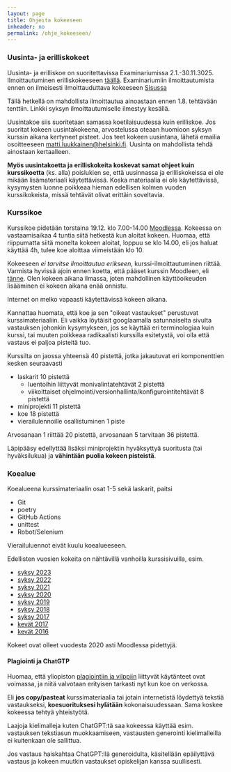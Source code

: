 ```yaml
---
layout: page
title: Ohjeita kokeeseen
inheader: no
permalink: /ohje_kokeeseen/
---
```


### Uusinta- ja erilliskokeet

Uusinta- ja erilliskoe on suoritettavissa Examinariumissa 2.1.-30.11.3025. Ilmoittautuminen erilliskokeeseen [täällä](https://examinarium.helsinki.fi/enrolments/94641?code=TKT20006_otm-2be11716-4a0b-427f-a734-dfcfe7bfc19f). Examinariumiin ilmoittautumista ennen on ilmeisesti ilmoittauduttava kokeeseen [Sisussa](https://studies.helsinki.fi/kurssit/toteutus/otm-2be11716-4a0b-427f-a734-dfcfe7bfc19f/TKT20006)

Tällä hetkellä on mahdollista ilmoittautua ainoastaan ennen 1.8. tehtävään tenttiin. Linkki syksyn ilmoittautumiselle ilmestyy kesällä.

Uusintakoe siis suoritetaan samassa koetilaisuudessa kuin erilliskoe. Jos suoritat kokeen uusintakokeena, arvostelussa oteaan huomioon syksyn kurssin aikana kertyneet pisteet. Jos teet kokeen uusintana, lähetä emailia osoitteeseen matti.luukkainen@helsinki.fi. Uusinta on mahdollista tehdä ainostaan kertaalleen.

**Myös uusintakoetta ja erilliskokeita koskevat samat ohjeet kuin kurssikoetta** (ks. alla) poislukien se, että uusinnassa ja erilliskokeissa ei ole mikään lisämateriaali käytettävissä. Koska materiaalia ei ole käytettävissä, kysymysten luonne poikkeaa hieman edellisen kolmen vuoden kurssikokeista, missä tehtävät olivat erittäin soveltavia. 

### Kurssikoe

Kurssikoe pidetään torstaina 19.12. klo 7.00-14.00 [Moodlessa](https://moodle.helsinki.fi/course/view.php?id=67825). Kokeessa on vastaamisaikaa 4 tuntia siitä hetkestä kun aloitat kokeen. Huomaa, että riippumatta siitä monelta kokeen aloitat, loppuu se klo 14.00, eli jos haluat käyttää 4h, tulee koe aloittaa viimeistään klo 10.

Kokeeseen _ei tarvitse ilmoittautua erikseen_, kurssi-ilmoittautuminen riittää. Varmista hyvissä ajoin ennen koetta, että pääset kurssin Moodleen, eli [tänne](https://moodle.helsinki.fi/course/view.php?id=67825). Olen kokeen aikana ilmassa, joten mahdollinen käyttöoikeuden lisääminen ei kokeen aikana enää onnistu.

Internet on melko vapaasti käytettävissä kokeen aikana. 

Kannattaa huomata, että koe ja sen "oikeat vastaukset" perustuvat kurssimateriaaliin. Eli vaikka löytäisit googlaamalla satunnaiselta sivulta vastauksen johonkin kysymykseen, jos se käyttää eri terminologiaa kuin kurssi, tai muuten poikkeaa radikaalisti kurssilla esitetystä, voi olla että vastaus ei paljoa pisteitä tuo.

Kurssilta on jaossa yhteensä 40 pistettä, jotka jakautuvat eri komponenttien kesken seuraavasti

- laskarit 10 pistettä
  - luentoihin liittyvät monivalintatehtävät 2 pistettä
  - viikoittaiset ohjelmointi/versionhallinta/konfigurointitehtävät 8 pistettä
- miniprojekti 11 pistettä
- koe 18 pistettä
- vierailulennoille osallistuminen 1 piste

Arvosanaan 1 riittää 20 pistettä, arvosanaan 5 tarvitaan 36 pistettä.

Läpipääsy edellyttää lisäksi miniprojektin hyväksyttyä suoritusta (tai hyväksilukua) ja **vähintään puolia kokeen pisteistä**.

### Koealue

Koealueena kurssimateriaalin osat 1-5 sekä laskarit, paitsi

- Git
- poetry
- GitHub Actions
- unittest
- Robot/Selenium

Vierailuluennot eivät kuulu koealueeseen.

Edellisten vuosien kokeita on nähtävillä vanhoilla kurssisivuilla, esim.

- [syksy 2023](/koe2023)
- [syksy 2022](/koe2022)
- [syksy 2021](/koe2021)
- [syksy 2020](/koe2020)
- [syksy 2019](/koe2019)
- [syksy 2018](https://github.com/mluukkai/Ohjelmistotuotanto2018)
- [syksy 2017](https://github.com/mluukkai/ohjelmistotuotanto2017)
- [kevät 2017](https://github.com/mluukkai/ohtu2017)
- [kevät 2016](https://github.com/mluukkai/ohtu2016)

Kokeet ovat olleet vuodesta 2020 asti Moodlessa pidettyjä.

#### Plagiointi ja ChatGTP

Huomaa, että yliopiston [plagiointiin ja vilppiin](https://studies.helsinki.fi/ohjeet/artikkeli/mita-ovat-vilppi-ja-plagiointi) liittyvät käytänteet ovat voimassa, ja niitä valvotaan erityisen tarkasti nyt kun koe on verkossa.

Eli **jos copy/pasteat** kurssimateriaalia tai jotain internetistä löydettyä tekstiä vastaukseksi, **koesuorituksesi hylätään** kokonaisuudessaan. Sama koskee kokeessa tehtyä yhteistyötä.

Laajoja kielimalleja kuten ChatGPT:tä saa kokeessa käyttää esim. vastauksen tekstiasun muokkaamiseen, vastausten generointi kielimalleilla ei kuitenkaan ole sallittua.

Jos vastaus haiskahtaa ChatGPT:llä generoidulta, käsitellään epäilyttävä vastaus ja kokeen muutkin vastaukset opiskelijan kanssa suullisesti.

